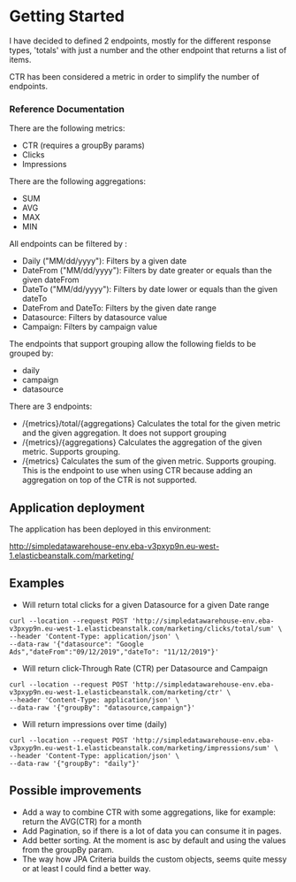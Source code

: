 # Getting Started

I have decided to defined 2 endpoints, mostly for the different response types, 'totals' with just a number and the other endpoint that returns a list of items.

CTR has been considered a metric in order to simplify the number of endpoints.


### Reference Documentation
There are the following metrics:
* CTR (requires a groupBy params)
* Clicks
* Impressions

There are the following aggregations:
* SUM
* AVG
* MAX
* MIN

All endpoints can be filtered by :
* Daily ("MM/dd/yyyy"): Filters by a given date
* DateFrom ("MM/dd/yyyy"): Filters by date greater or equals than the given dateFrom  
* DateTo ("MM/dd/yyyy"): Filters by date lower or equals than the given dateTo
* DateFrom and DateTo: Filters by the given date range
* Datasource: Filters by datasource value
* Campaign: Filters by campaign value

The endpoints that support grouping allow the following fields to be grouped by:
* daily
* campaign
* datasource

There are 3 endpoints:
 * /{metrics}/total/{aggregations} Calculates the total for the given metric and the given aggregation. It does not support grouping
 * /{metrics}/{aggregations} Calculates the aggregation of the given metric. Supports grouping.
 * /{metrics} Calculates the sum of the given metric. Supports grouping. This is the endpoint to use when using CTR because adding an aggregation on top of the CTR is not supported.

## Application deployment
The application has been deployed in this environment:

http://simpledatawarehouse-env.eba-v3pxyp9n.eu-west-1.elasticbeanstalk.com/marketing/


## Examples
* Will return total clicks for a given Datasource for a given Date range
```
curl --location --request POST 'http://simpledatawarehouse-env.eba-v3pxyp9n.eu-west-1.elasticbeanstalk.com/marketing/clicks/total/sum' \
--header 'Content-Type: application/json' \
--data-raw '{"datasource": "Google Ads","dateFrom":"09/12/2019","dateTo": "11/12/2019"}'
```
* Will return click-Through Rate (CTR) per Datasource and Campaign
```
curl --location --request POST 'http://simpledatawarehouse-env.eba-v3pxyp9n.eu-west-1.elasticbeanstalk.com/marketing/ctr' \
--header 'Content-Type: application/json' \
--data-raw '{"groupBy": "datasource,campaign"}'
```

* Will return impressions over time (daily)
```
curl --location --request POST 'http://simpledatawarehouse-env.eba-v3pxyp9n.eu-west-1.elasticbeanstalk.com/marketing/impressions/sum' \
--header 'Content-Type: application/json' \
--data-raw '{"groupBy": "daily"}'
```



## Possible improvements
* Add a way to combine CTR with some aggregations, like for example: return the AVG(CTR) for a month
* Add Pagination, so if there is a lot of data you can consume it in pages.
* Add better sorting. At the moment is asc by default and using the values from the groupBy param.
* The way how JPA Criteria builds the custom objects, seems quite messy or at least I could find a better way.
